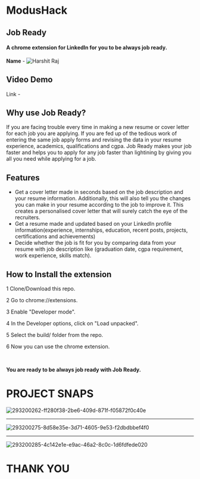 # ModusHack
## Job Ready
#### A chrome extension for LinkedIn for you to be always job ready.

**Name** - ![Harshit Raj](https://www.linkedin.com/in/harshit-raj-500606229/)
## Video Demo
Link - 


## Why use Job Ready?
If you are facing trouble every time in making a new resume or cover letter for each job you are applying. 
If you are fed up of the tedious work of entering the same job apply forms and revising the data in your resume experience, academics, qualifications and cgpa. 
Job Ready makes your job faster and helps you to apply for any job faster than lightining by giving you all you need while applying for a job.

## Features
* Get a cover letter made in seconds based on the job description and your resume information. Additionally, this will also tell you the changes you can make in your resume according to the job to improve it. This creates a personalised cover letter that will surely catch the eye of the recruiters.
* Get a resume made and updated based on your LinkedIn profile information(experience, internships, education, recent posts, projects, certifications and achievements)
* Decide whether the job is fit for you by comparing data from your resume with job description like (graduation date, cgpa requirement, work experience, skills match).

## How to Install the extension

1 Clone/Download this repo.

2 Go to chrome://extensions.

3 Enable "Developer mode".

4 In the Developer options, click on "Load unpacked".

5 Select the build/ folder from the repo.

6 Now you can use the chrome extension.

<br>

**You are ready to be always job ready with Job Ready.**

# PROJECT SNAPS
![293200262-ff280f38-2be6-409d-871f-f05872f0c40e](https://github.com/user-attachments/assets/44fa8e26-fc22-462c-8f1b-656ec8f4f892)

<hr>

![293200275-8d58e35e-3d71-4605-9e53-f2dbdbbef4f0](https://github.com/user-attachments/assets/ff81814d-d39d-418b-937a-391dc6306427)

<hr>

![293200285-4c142e1e-e9ac-46a2-8c0c-1d6fdfede020](https://github.com/user-attachments/assets/31668ddc-c803-4a6a-9889-21fe1468cf4a)


# THANK YOU


